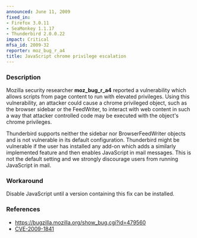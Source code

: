 ```yaml
---
announced: June 11, 2009
fixed_in:
- Firefox 3.0.11
- SeaMonkey 1.1.17
- Thunderbird 2.0.0.22
impact: Critical
mfsa_id: 2009-32
reporter: moz_bug_r_a4
title: JavaScript chrome privilege escalation
---
```


<h3>Description</h3>

<p>Mozilla security researcher <strong>moz_bug_r_a4</strong> reported
a vulnerability which allows scripts from page content to run with
elevated privileges.  Using this vulnerability, an attacker could
cause a chrome privileged object, such as the browser sidebar or the
FeedWriter, to interact with web content in such a way that attacker
controlled code may be executed with the object's chrome
privileges.</p>

<p class="note">Thunderbird supports neither the sidebar nor
BrowserFeedWriter objects and is not vulnerable in its default
configuration. Thunderbird might be vulnerable if the user has installed
any add-on which adds a similarly implemented feature and then enables
JavaScript in mail messages.  This is not the default setting and we
strongly discourage users from running JavaScript in mail. </p>

<h3>Workaround</h3>

<p>Disable JavaScript until a version containing this fix can be
installed.</p>

<h3>References</h3>

<ul>
  <li><a href="https://bugzilla.mozilla.org/show_bug.cgi?id=479560">
    https://bugzilla.mozilla.org/show_bug.cgi?id=479560</a></li>
  <li><a class="ex-ref" href="http://cve.mitre.org/cgi-bin/cvename.cgi?name=CVE-2009-1841">CVE-2009-1841</a></li>
</ul>



